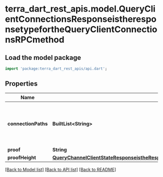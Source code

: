 # terra_dart_rest_apis.model.QueryClientConnectionsResponseistheresponsetypefortheQueryClientConnectionsRPCmethod

## Load the model package
```dart
import 'package:terra_dart_rest_apis/api.dart';
```

## Properties
Name | Type | Description | Notes
------------ | ------------- | ------------- | -------------
**connectionPaths** | **BuiltList&lt;String&gt;** | slice of all the connection paths associated with a client. | [optional] 
**proof** | **String** |  | [optional] 
**proofHeight** | [**QueryChannelClientStateResponseistheResponsetypefortheQueryQueryChannelClientStateRPCmethodProofHeight**](QueryChannelClientStateResponseistheResponsetypefortheQueryQueryChannelClientStateRPCmethodProofHeight.md) |  | [optional] 

[[Back to Model list]](../README.md#documentation-for-models) [[Back to API list]](../README.md#documentation-for-api-endpoints) [[Back to README]](../README.md)


